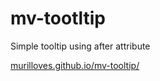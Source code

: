 # mv-tootltip
Simple tooltip using after attribute

[murilloves.github.io/mv-tooltip/](murilloves.github.io/mv-tooltip/)
